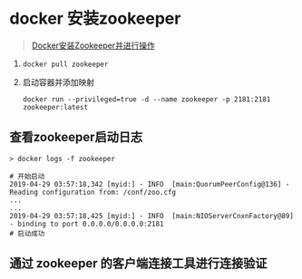
# docker 安装zookeeper

> [Docker安装Zookeeper并进行操作](https://www.cnblogs.com/telwanggs/p/10855665.html)

1. `docker pull zookeeper`
2. 启动容器并添加映射

    `docker run --privileged=true -d --name zookeeper -p 2181:2181 zookeeper:latest`

## 查看zookeeper启动日志

```shell
> docker logs -f zookeeper 

# 开始启动
2019-04-29 03:57:18,342 [myid:] - INFO  [main:QuorumPeerConfig@136] - Reading configuration from: /conf/zoo.cfg
...
...
2019-04-29 03:57:18,425 [myid:] - INFO  [main:NIOServerCnxnFactory@89] - binding to port 0.0.0.0/0.0.0.0:2181
# 启动成功
```

## 通过 zookeeper 的客户端连接工具进行连接验证
